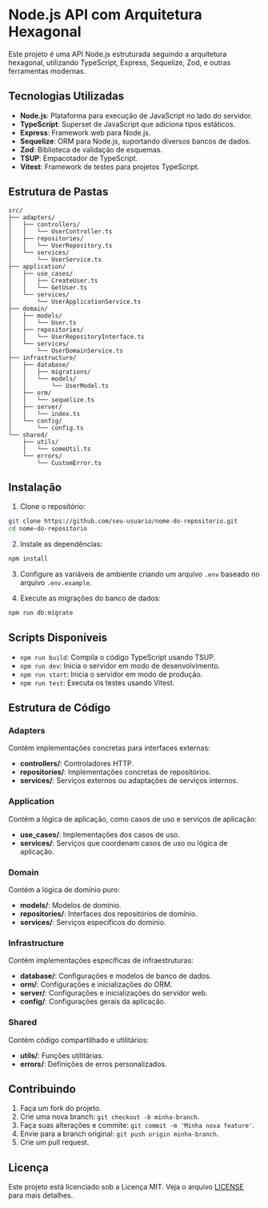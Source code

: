 # Node.js API com Arquitetura Hexagonal

Este projeto é uma API Node.js estruturada seguindo a arquitetura hexagonal, utilizando TypeScript, Express, Sequelize, Zod, e outras ferramentas modernas.

## Tecnologias Utilizadas

- **Node.js**: Plataforma para execução de JavaScript no lado do servidor.
- **TypeScript**: Superset de JavaScript que adiciona tipos estáticos.
- **Express**: Framework web para Node.js.
- **Sequelize**: ORM para Node.js, suportando diversos bancos de dados.
- **Zod**: Biblioteca de validação de esquemas.
- **TSUP**: Empacotador de TypeScript.
- **Vitest**: Framework de testes para projetos TypeScript.

## Estrutura de Pastas

```plaintext
src/
├── adapters/
│   ├── controllers/
│   │   └── UserController.ts
│   ├── repositories/
│   │   └── UserRepository.ts
│   └── services/
│       └── UserService.ts
├── application/
│   ├── use_cases/
│   │   ├── CreateUser.ts
│   │   └── GetUser.ts
│   └── services/
│       └── UserApplicationService.ts
├── domain/
│   ├── models/
│   │   └── User.ts
│   ├── repositories/
│   │   └── UserRepositoryInterface.ts
│   └── services/
│       └── UserDomainService.ts
├── infrastructure/
│   ├── database/
│   │   ├── migrations/
│   │   └── models/
│   │       └── UserModel.ts
│   ├── orm/
│   │   └── sequelize.ts
│   ├── server/
│   │   └── index.ts
│   └── config/
│       └── config.ts
└── shared/
    ├── utils/
    │   └── someUtil.ts
    └── errors/
        └── CustomError.ts
```

## Instalação

1. Clone o repositório:

```sh
git clone https://github.com/seu-usuario/nome-do-repositorio.git
cd nome-do-repositorio
```

2. Instale as dependências:

```sh
npm install
```

3. Configure as variáveis de ambiente criando um arquivo `.env` baseado no arquivo `.env.example`.

4. Execute as migrações do banco de dados:

```sh
npm run db:migrate
```

## Scripts Disponíveis

- `npm run build`: Compila o código TypeScript usando TSUP.
- `npm run dev`: Inicia o servidor em modo de desenvolvimento.
- `npm run start`: Inicia o servidor em modo de produção.
- `npm run test`: Executa os testes usando Vitest.

## Estrutura de Código

### Adapters

Contém implementações concretas para interfaces externas:

- **controllers/**: Controladores HTTP.
- **repositories/**: Implementações concretas de repositórios.
- **services/**: Serviços externos ou adaptações de serviços internos.

### Application

Contém a lógica de aplicação, como casos de uso e serviços de aplicação:

- **use_cases/**: Implementações dos casos de uso.
- **services/**: Serviços que coordenam casos de uso ou lógica de aplicação.

### Domain

Contém a lógica de domínio puro:

- **models/**: Modelos de domínio.
- **repositories/**: Interfaces dos repositórios de domínio.
- **services/**: Serviços específicos do domínio.

### Infrastructure

Contém implementações específicas de infraestruturas:

- **database/**: Configurações e modelos de banco de dados.
- **orm/**: Configurações e inicializações do ORM.
- **server/**: Configurações e inicializações do servidor web.
- **config/**: Configurações gerais da aplicação.

### Shared

Contém código compartilhado e utilitários:

- **utils/**: Funções utilitárias.
- **errors/**: Definições de erros personalizados.

## Contribuindo

1. Faça um fork do projeto.
2. Crie uma nova branch: `git checkout -b minha-branch`.
3. Faça suas alterações e commite: `git commit -m 'Minha nova feature'`.
4. Envie para a branch original: `git push origin minha-branch`.
5. Crie um pull request.

## Licença

Este projeto está licenciado sob a Licença MIT. Veja o arquivo [LICENSE](LICENSE) para mais detalhes.